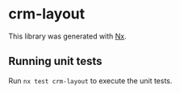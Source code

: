 # crm-layout

This library was generated with [Nx](https://nx.dev).

## Running unit tests

Run `nx test crm-layout` to execute the unit tests.
